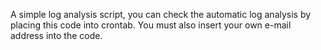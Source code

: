 A simple log analysis script, you can check the automatic log analysis by placing this code into crontab.
You must also insert your own e-mail address into the code.
